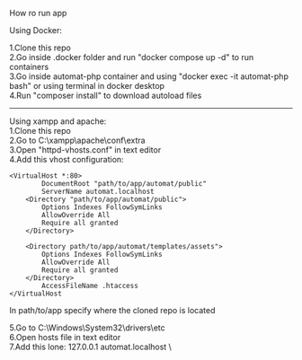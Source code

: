 How ro run app

Using Docker:

1.Clone this repo \
2.Go inside .docker folder and run "docker compose up -d" to run containers \
3.Go inside automat-php container and using "docker exec -it automat-php bash" or using terminal in docker desktop \
4.Run "composer install" to download autoload files 

---------------------------------------------------------------------------------------------------------

Using xampp and apache: \
1.Clone this repo \
2.Go to C:\xampp\apache\conf\extra \
3.Open "httpd-vhosts.conf" in text editor \
4.Add this vhost configuration: 
~~~
<VirtualHost *:80>
        DocumentRoot "path/to/app/automat/public"
        ServerName automat.localhost
    <Directory "path/to/app/automat/public">
        Options Indexes FollowSymLinks
        AllowOverride All
        Require all granted
    </Directory>

    <Directory path/to/app/automat/templates/assets">
        Options Indexes FollowSymLinks
        AllowOverride All
        Require all granted
    </Directory>
        AccessFileName .htaccess
</VirtualHost

~~~

In path/to/app specify where the cloned repo is located

5.Go to C:\Windows\System32\drivers\etc \
6.Open hosts file in text editor \
7.Add this lone: 
127.0.0.1       automat.localhost \
